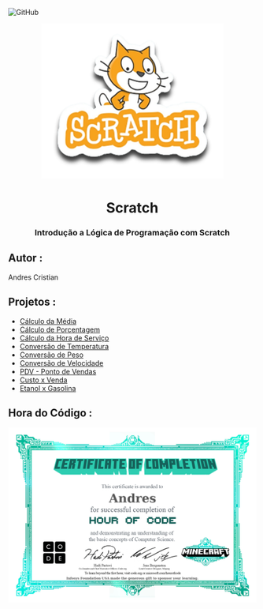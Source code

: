 ![GitHub](https://img.shields.io/github/license/andrescristian/Scratch?style=flat-square)

<p align="center">
<img width="370" src="https://github.com/andrescristian/Scratch/blob/main/Assets/icons/scratch.png"/>
</p>

<h1 align="center">Scratch</h1>

<h3 align="center">Introdução a Lógica de Programação com Scratch</h3>

## Autor :
Andres Cristian
## Projetos :
- [Cálculo da Média](https://scratch.mit.edu/projects/881964780/)
- [Cálculo de Porcentagem](https://scratch.mit.edu/projects/882634609/)
- [Cálculo da Hora de Serviço](https://scratch.mit.edu/projects/885157877/)
- [Conversão de Temperatura](https://scratch.mit.edu/projects/882607996/)
- [Conversão de Peso](https://scratch.mit.edu/projects/884622927/)
- [Conversão de Velocidade](https://scratch.mit.edu/projects/884617836/)
- [PDV - Ponto de Vendas](https://scratch.mit.edu/projects/883235661/)
- [Custo x Venda](https://scratch.mit.edu/projects/884649784/)
- [Etanol x Gasolina](https://scratch.mit.edu/projects/887233535/)

## Hora do Código :
![Hora Do Código](https://github.com/andrescristian/Scratch/blob/main/Assets/icons/CertificadoAndres.jpg)
